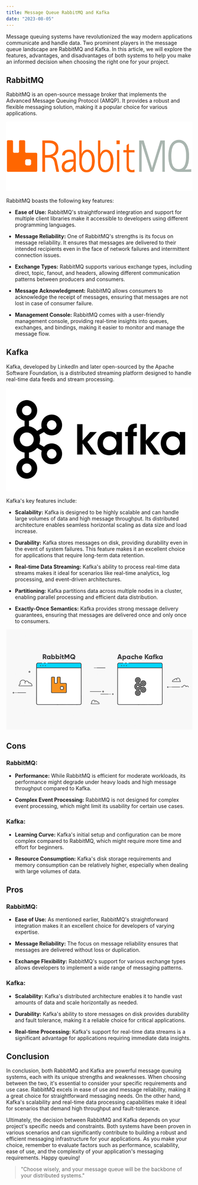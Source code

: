 ```yaml
---
title: Message Queue RabbitMQ and Kafka
date: "2023-08-05"
---
```


Message queuing systems have revolutionized the way modern applications communicate and handle data. Two prominent players in the message queue landscape are RabbitMQ and Kafka. In this article, we will explore the features, advantages, and disadvantages of both systems to help you make an informed decision when choosing the right one for your project.

## RabbitMQ

RabbitMQ is an open-source message broker that implements the Advanced Message Queuing Protocol (AMQP). It provides a robust and flexible messaging solution, making it a popular choice for various applications.

![RabbitMQ](rabbitmq.png)

RabbitMQ boasts the following key features:

- **Ease of Use:** RabbitMQ's straightforward integration and support for multiple client libraries make it accessible to developers using different programming languages.

- **Message Reliability:** One of RabbitMQ's strengths is its focus on message reliability. It ensures that messages are delivered to their intended recipients even in the face of network failures and intermittent connection issues.

- **Exchange Types:** RabbitMQ supports various exchange types, including direct, topic, fanout, and headers, allowing different communication patterns between producers and consumers.

- **Message Acknowledgment:** RabbitMQ allows consumers to acknowledge the receipt of messages, ensuring that messages are not lost in case of consumer failure.

- **Management Console:** RabbitMQ comes with a user-friendly management console, providing real-time insights into queues, exchanges, and bindings, making it easier to monitor and manage the message flow.

## Kafka

Kafka, developed by LinkedIn and later open-sourced by the Apache Software Foundation, is a distributed streaming platform designed to handle real-time data feeds and stream processing.

![Kafka](kafka.png)

Kafka's key features include:

- **Scalability:** Kafka is designed to be highly scalable and can handle large volumes of data and high message throughput. Its distributed architecture enables seamless horizontal scaling as data size and load increase.

- **Durability:** Kafka stores messages on disk, providing durability even in the event of system failures. This feature makes it an excellent choice for applications that require long-term data retention.

- **Real-time Data Streaming:** Kafka's ability to process real-time data streams makes it ideal for scenarios like real-time analytics, log processing, and event-driven architectures.

- **Partitioning:** Kafka partitions data across multiple nodes in a cluster, enabling parallel processing and efficient data distribution.

- **Exactly-Once Semantics:** Kafka provides strong message delivery guarantees, ensuring that messages are delivered once and only once to consumers.

![Kafka](rabbit-kafka.jpeg)
## Cons

### RabbitMQ:

- **Performance:** While RabbitMQ is efficient for moderate workloads, its performance might degrade under heavy loads and high message throughput compared to Kafka.

- **Complex Event Processing:** RabbitMQ is not designed for complex event processing, which might limit its usability for certain use cases.

### Kafka:

- **Learning Curve:** Kafka's initial setup and configuration can be more complex compared to RabbitMQ, which might require more time and effort for beginners.

- **Resource Consumption:** Kafka's disk storage requirements and memory consumption can be relatively higher, especially when dealing with large volumes of data.

## Pros

### RabbitMQ:

- **Ease of Use:** As mentioned earlier, RabbitMQ's straightforward integration makes it an excellent choice for developers of varying expertise.

- **Message Reliability:** The focus on message reliability ensures that messages are delivered without loss or duplication.

- **Exchange Flexibility:** RabbitMQ's support for various exchange types allows developers to implement a wide range of messaging patterns.

### Kafka:

- **Scalability:** Kafka's distributed architecture enables it to handle vast amounts of data and scale horizontally as needed.

- **Durability:** Kafka's ability to store messages on disk provides durability and fault tolerance, making it a reliable choice for critical applications.

- **Real-time Processing:** Kafka's support for real-time data streams is a significant advantage for applications requiring immediate data insights.

## Conclusion

In conclusion, both RabbitMQ and Kafka are powerful message queuing systems, each with its unique strengths and weaknesses. When choosing between the two, it's essential to consider your specific requirements and use case. RabbitMQ excels in ease of use and message reliability, making it a great choice for straightforward messaging needs. On the other hand, Kafka's scalability and real-time data processing capabilities make it ideal for scenarios that demand high throughput and fault-tolerance.

Ultimately, the decision between RabbitMQ and Kafka depends on your project's specific needs and constraints. Both systems have been proven in various scenarios and can significantly contribute to building a robust and efficient messaging infrastructure for your applications. As you make your choice, remember to evaluate factors such as performance, scalability, ease of use, and the complexity of your application's messaging requirements. Happy queuing!

> "Choose wisely, and your message queue will be the backbone of your distributed systems."